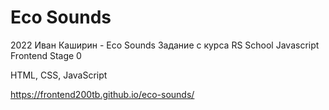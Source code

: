 # Eco Sounds

2022 Иван Каширин - Eco Sounds Задание с курса RS School Javascript Frontend Stage 0

HTML, CSS, JavaScript

https://frontend200tb.github.io/eco-sounds/
